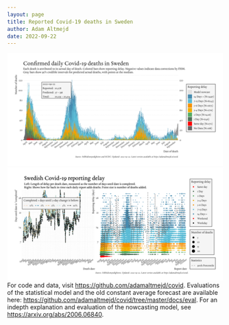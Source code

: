 ```yaml
---
layout: page
title: Reported Covid-19 deaths in Sweden
author: Adam Altmejd
date: 2022-09-22
---
```


![Graph of Swedish Covid-19 deaths with reporting delay.](deaths_lag_sweden_2022-09-22.png "Swedish Covid-19 deaths.")
![Graph of Swedish Covid-19 reporting delay in daily deaths.](lag_trend_sweden_2022-09-22.png "Trend in Swedish Covid-19 mortality reporting delay.")
For code and data, visit <https://github.com/adamaltmejd/covid>.
Evaluations of the statistical model and the old constant average forecast are available here: <https://github.com/adamaltmejd/covid/tree/master/docs/eval>.
For an indepth explanation and evaluation of the nowcasting model, see <https://arxiv.org/abs/2006.06840>.
